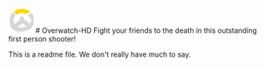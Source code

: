 <img src="https://github.com/Andriyasdf/Overwatch-HD/blob/master/Assets/Textures/Sprites/logo.png" width="50">
# Overwatch-HD
Fight your friends to the death in this outstanding first person shooter!

This is a readme file. We don't really have much to say.
